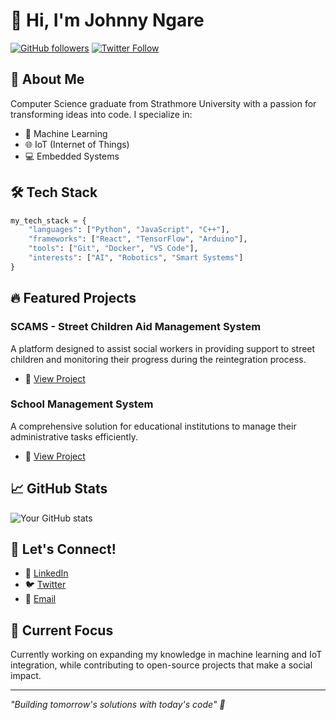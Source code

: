 # 👋 Hi, I'm Johnny Ngare

[![GitHub followers](https://img.shields.io/github/followers/Johnnyngare?style=social)](https://github.com/Johnnyngare)
[![Twitter Follow](https://img.shields.io/twitter/follow/Johnnyngare?style=social)](https://twitter.com/Johnnyngare)

## 🚀 About Me
Computer Science graduate from Strathmore University with a passion for transforming ideas into code. I specialize in:
- 🤖 Machine Learning
- 🌐 IoT (Internet of Things)
- 💻 Embedded Systems

## 🛠️ Tech Stack
```python
my_tech_stack = {
    "languages": ["Python", "JavaScript", "C++"],
    "frameworks": ["React", "TensorFlow", "Arduino"],
    "tools": ["Git", "Docker", "VS Code"],
    "interests": ["AI", "Robotics", "Smart Systems"]
}
```

## 🔥 Featured Projects

### SCAMS - Street Children Aid Management System
A platform designed to assist social workers in providing support to street children and monitoring their progress during the reintegration process.
- 🔗 [View Project](https://github.com/Johnnyngare/SCAMS)

### School Management System
A comprehensive solution for educational institutions to manage their administrative tasks efficiently.
- 🔗 [View Project](https://github.com/Johnnyngare/school-management-system)

## 📈 GitHub Stats

![Your GitHub stats](https://github-readme-stats.vercel.app/api?username=Johnnyngare&show_icons=true&theme=radical)

## 🤝 Let's Connect!
- 💼 [LinkedIn](#)
- 🐦 [Twitter](#)
- 📧 [Email](#)

## 🎯 Current Focus
Currently working on expanding my knowledge in machine learning and IoT integration, while contributing to open-source projects that make a social impact.

---
*"Building tomorrow's solutions with today's code" 🚀*
